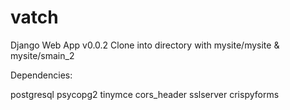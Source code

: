 # vatch
Django Web App v0.0.2
Clone into directory with mysite/mysite & mysite/smain_2

Dependencies:

postgresql
psycopg2
tinymce
cors_header
sslserver
crispyforms
